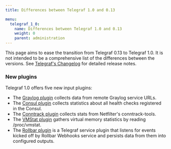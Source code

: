 ```yaml
---
title: Differences between Telegraf 1.0 and 0.13

menu:
  telegraf_1_0:
    name: Differences between Telegraf 1.0 and 0.13
    weight: 0
    parent: administration
---
```


This page aims to ease the transition from Telegraf 0.13 to Telegraf 1.0.
It is not intended to be a comprehensive list of the differences between the
versions.
See
[Telegraf's Changelog](https://github.com/influxdata/telegraf/blob/master/CHANGELOG.md)
for detailed release notes.

### New plugins

Telegraf 1.0 offers five new input plugins:

* The
[Graylog plugin](https://github.com/influxdata/telegraf/tree/master/plugins/inputs/graylog)
collects data from remote Graylog service URLs.
* The
[Consul plugin](https://github.com/influxdata/telegraf/tree/master/plugins/inputs/consul)
collects statistics about all health checks registered in the Consul.
* The
[Conntrack plugin](https://github.com/influxdata/telegraf/tree/master/plugins/inputs/conntrack)
collects stats from Netfilter's conntrack-tools.
* The
[VMStat plugin](https://github.com/influxdata/telegraf/blob/master/plugins/inputs/system/KERNEL_VMSTAT_README.md)
gathers virtual memory statistics by reading /proc/vmstat.
* The
[Rollbar plugin](https://github.com/influxdata/telegraf/tree/master/plugins/inputs/rollbar_webhooks)
is a Telegraf service plugin that listens for events kicked off by Rollbar
Webhooks service and persists data from them into configured outputs.
